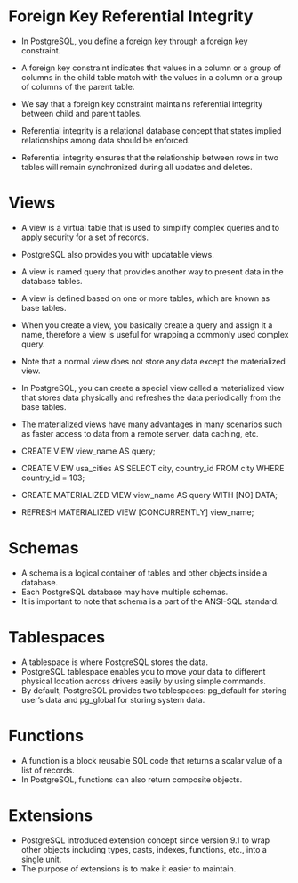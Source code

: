 # Foreign Key Referential Integrity
- In PostgreSQL, you define a foreign key through a foreign key constraint.
- A foreign key constraint indicates that values in a column or a group of columns in the child table match with the values in a column or a group of columns of the parent table.
- We say that a foreign key constraint maintains referential integrity between child and parent tables.

- Referential integrity is a relational database concept that states implied relationships among data should be enforced.
- Referential integrity ensures that the relationship between rows in two tables will remain synchronized during all updates and deletes.

# Views
- A view is a virtual table that is used to simplify complex queries and to apply security for a set of records.
- PostgreSQL also provides you with updatable views.

- A view is named query that provides another way to present data in the database tables.
- A view is defined based on one or more tables, which are known as base tables.
- When you create a view, you basically create a query and assign it a name, therefore a view is useful for wrapping a commonly used complex query.

- Note that a normal view does not store any data except the materialized view.
- In PostgreSQL, you can create a special view called a materialized view that stores data physically and refreshes the data periodically from the base tables.
- The materialized views have many advantages in many scenarios such as faster access to data from a remote server, data caching, etc.

- CREATE VIEW view_name AS query;
- CREATE VIEW usa_cities AS SELECT
   city,
   country_id
FROM
   city
WHERE
   country_id = 103;
- CREATE MATERIALIZED VIEW view_name
    AS
    query
    WITH [NO] DATA;
- REFRESH MATERIALIZED VIEW [CONCURRENTLY] view_name;

# Schemas
- A schema is a logical container of tables and other objects inside a database.
- Each PostgreSQL database may have multiple schemas.
- It is important to note that schema is a part of the ANSI-SQL standard.

# Tablespaces
- A tablespace is where PostgreSQL stores the data.
- PostgreSQL tablespace enables you to move your data to different physical location across drivers easily by using simple commands.
- By default, PostgreSQL provides two tablespaces: pg_default for storing user’s data and pg_global for storing system data.

# Functions
- A function is a block reusable SQL code that returns a scalar value of a list of records.
- In PostgreSQL, functions can also return composite objects.

# Extensions
- PostgreSQL introduced extension concept since version 9.1 to wrap other objects including types, casts, indexes, functions, etc., into a single unit.
- The purpose of extensions is to make it easier to maintain.
